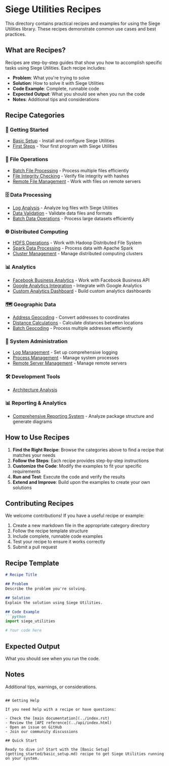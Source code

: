# Siege Utilities Recipes

This directory contains practical recipes and examples for using the Siege Utilities library. These recipes demonstrate common use cases and best practices.

## What are Recipes?

Recipes are step-by-step guides that show you how to accomplish specific tasks using Siege Utilities. Each recipe includes:

- **Problem**: What you're trying to solve
- **Solution**: How to solve it with Siege Utilities
- **Code Example**: Complete, runnable code
- **Expected Output**: What you should see when you run the code
- **Notes**: Additional tips and considerations

## Recipe Categories

### 🚀 Getting Started
- [Basic Setup](getting_started/basic_setup.md) - Install and configure Siege Utilities
- [First Steps](getting_started/first_steps.md) - Your first program with Siege Utilities

### 📁 File Operations
- [Batch File Processing](file_operations/batch_processing.md) - Process multiple files efficiently
- [File Integrity Checking](file_operations/integrity_checking.md) - Verify file integrity with hashes
- [Remote File Management](file_operations/remote_management.md) - Work with files on remote servers

### 🗄️ Data Processing
- [Log Analysis](data_processing/log_analysis.md) - Analyze log files with Siege Utilities
- [Data Validation](data_processing/data_validation.md) - Validate data files and formats
- [Batch Data Operations](data_processing/batch_operations.md) - Process large datasets efficiently

### 🌐 Distributed Computing
- [HDFS Operations](distributed_computing/hdfs_operations.md) - Work with Hadoop Distributed File System
- [Spark Data Processing](distributed_computing/spark_processing.md) - Process data with Apache Spark
- [Cluster Management](distributed_computing/cluster_management.md) - Manage distributed computing clusters

### 📊 Analytics
- [Facebook Business Analytics](analytics/facebook_business.md) - Work with Facebook Business API
- [Google Analytics Integration](analytics/google_analytics.md) - Integrate with Google Analytics
- [Custom Analytics Dashboard](analytics/custom_dashboard.md) - Build custom analytics dashboards

### 🗺️ Geographic Data
- [Address Geocoding](geographic/address_geocoding.md) - Convert addresses to coordinates
- [Distance Calculations](geographic/distance_calculations.md) - Calculate distances between locations
- [Batch Geocoding](geographic/batch_geocoding.md) - Process multiple addresses efficiently

### 🔧 System Administration
- [Log Management](system_admin/log_management.md) - Set up comprehensive logging
- [Process Management](system_admin/process_management.md) - Manage system processes
- [Remote Server Management](system_admin/remote_management.md) - Manage remote servers

### 🛠️ Development Tools
- [Architecture Analysis](development/architecture_analysis.md)

### 📊 Reporting & Analytics
- [Comprehensive Reporting System](reporting/comprehensive_reporting.md) - Analyze package structure and generate diagrams

## How to Use Recipes

1. **Find the Right Recipe**: Browse the categories above to find a recipe that matches your needs
2. **Follow the Steps**: Each recipe provides step-by-step instructions
3. **Customize the Code**: Modify the examples to fit your specific requirements
4. **Run and Test**: Execute the code and verify the results
5. **Extend and Improve**: Build upon the examples to create your own solutions

## Contributing Recipes

We welcome contributions! If you have a useful recipe or example:

1. Create a new markdown file in the appropriate category directory
2. Follow the recipe template structure
3. Include complete, runnable code examples
4. Test your recipe to ensure it works correctly
5. Submit a pull request

## Recipe Template

```markdown
# Recipe Title

## Problem
Describe the problem you're solving.

## Solution
Explain the solution using Siege Utilities.

## Code Example
```python
import siege_utilities

# Your code here
```

## Expected Output
What you should see when you run the code.

## Notes
Additional tips, warnings, or considerations.
```

## Getting Help

If you need help with a recipe or have questions:

- Check the [main documentation](../index.rst)
- Review the [API reference](../api/index.html)
- Open an issue on GitHub
- Join our community discussions

## Quick Start

Ready to dive in? Start with the [Basic Setup](getting_started/basic_setup.md) recipe to get Siege Utilities running on your system.
